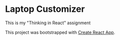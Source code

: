 # Laptop Customizer

This is my "Thinking in React" assignment

This project was bootstrapped with [Create React App](https://github.com/facebook/create-react-app).
